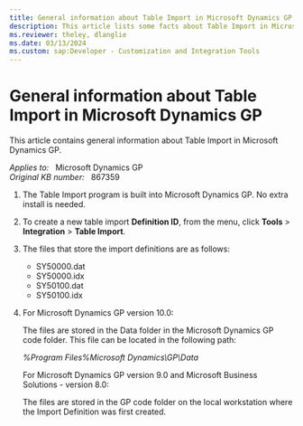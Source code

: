 ```yaml
---
title: General information about Table Import in Microsoft Dynamics GP
description: This article lists some facts about Table Import in Microsoft Dynamics GP.
ms.reviewer: theley, dlanglie
ms.date: 03/13/2024
ms.custom: sap:Developer - Customization and Integration Tools
---
```

# General information about Table Import in Microsoft Dynamics GP

This article contains general information about Table Import in Microsoft Dynamics GP.

_Applies to:_ &nbsp; Microsoft Dynamics GP  
_Original KB number:_ &nbsp; 867359

1. The Table Import program is built into Microsoft Dynamics GP. No extra install is needed.
2. To create a new table import **Definition ID**, from the menu, click **Tools** > **Integration** > **Table Import**.
3. The files that store the import definitions are as follows:
    - SY50000.dat
    - SY50000.idx
    - SY50100.dat
    - SY50100.idx
4. For Microsoft Dynamics GP version 10.0:  

    The files are stored in the Data folder in the Microsoft Dynamics GP code folder. This file can be located in the following path:

    *%Program Files%Microsoft Dynamics\GP\Data*  

    For Microsoft Dynamics GP version 9.0 and Microsoft Business Solutions - version 8.0:  

    The files are stored in the GP code folder on the local workstation where the Import Definition was first created.
